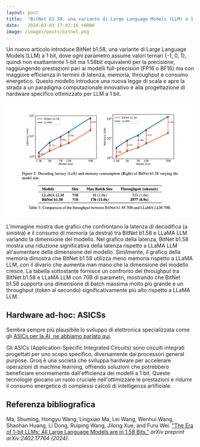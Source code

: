 ```yaml
---
layout: post
title:  "BitNet b1.58: una variante di Large Language Models (LLM) a 1 bit"
date:   2024-03-03 17:02:16 +0000
image: /images/posts/bitnet.png
---
```

Un nuovo articolo introduce BitNet b1.58, una variante di Large Language Models (LLM) a 1 bit, dove ogni parametro assume valori ternari {-1, 0, 1}, quindi non esattamente 1-bit ma 1.58bit equivalenti per la precisione, raggiungendo prestazioni pari ai modelli full-precision (FP16 o BF16) ma con maggiore efficienza in termini di latenza, memoria, throughput e consumo energetico. Questo modello introduce una nuova legge di scala e apre la strada a un paradigma computazionale innovativo e alla progettazione di hardware specifico ottimizzato per LLM a 1 bit.

![immagine bitnet](/images/posts/bitnet.png)

L'immagine mostra due grafici che confrontano la latenza di decodifica (a sinistra) e il consumo di memoria (a destra) tra BitNet b1.58 e LLaMA LLM variando la dimensione del modello. Nel grafico della latenza, BitNet b1.58 mostra una riduzione significativa della latenza rispetto a LLaMA LLM all'aumentare della dimensione del modello. Similmente, il grafico della memoria dimostra che BitNet b1.58 utilizza meno memoria rispetto a LLaMA LLM, con il divario che aumenta man mano che la dimensione del modello cresce. La tabella sottostante fornisce un confronto del throughput tra BitNet b1.58 e LLaMA LLM con 70B di parametri, mostrando che BitNet b1.58 supporta una dimensione di batch massima molto più grande e un throughput (token al secondo) significativamente più alto rispetto a LLaMA LLM.

## Hardware ad-hoc: ASICSs

Sembra sempre più plausibile lo sviluppo di elettronica specializzata come gli [ASICs per la AI, ne abbiamo parlato qui](/2024/02/27/i-computer-del-futuro-non-si-programmano.html). 

Gli ASICs (Application-Specific Integrated Circuits) sono circuiti integrati progettati per uno scopo specifico, diversamente dai processori general purpose. Groq è una società che sviluppa hardware per accelerare operazioni di machine learning, offrendo soluzioni che potrebbero beneficiare enormemente dall'efficienza dei modelli a 1 bit. Queste tecnologie giocano un ruolo cruciale nell'ottimizzare le prestazioni e ridurre il consumo energetico di complessi calcoli di intelligenza artificiale.


## Referenza bibliografica

Ma, Shuming, Hongyu Wang, Lingxiao Ma, Lei Wang, Wenhui Wang, Shaohan Huang, Li Dong, Ruiping Wang, Jilong Xue, and Furu Wei. ["The Era of 1-bit LLMs: All Large Language Models are in 1.58 Bits."](https://arxiv.org/pdf/2402.17764.pdf) *arXiv preprint arXiv:2402.17764 (2024)*.